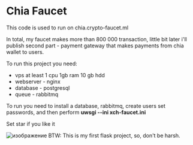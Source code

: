 # Chia Faucet
This code is used to run on chia.crypto-faucet.ml

In total, my faucet makes more than 800 000 transaction, little bit later i'll publish second part - payment gateway that makes payments from chia wallet to users.

To run this project you need:
- vps at least 1 cpu 1gb ram 10 gb hdd
- webserver - nginx
- database - postgresql
- queue - rabbitmq


To run you need to install a database, rabbitmq, create users set passwords, and then perform **uwsgi --ini xch-faucet.ini**



Set star if you like it




![изображение](https://user-images.githubusercontent.com/82159969/172861331-183bd154-804a-4213-9455-1569b43a4d05.png)
BTW:
This is my first flask project, so, don't be harsh.
